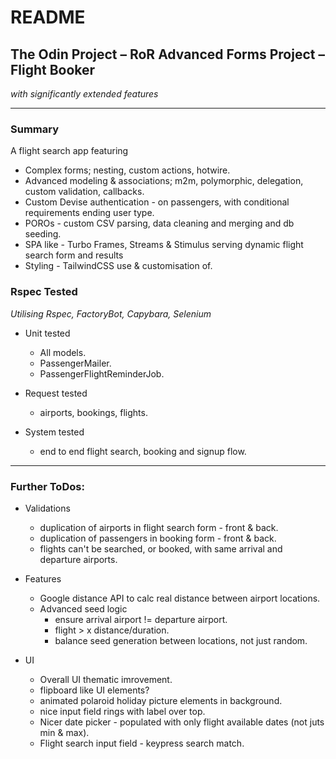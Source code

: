 # README

## The Odin Project – RoR Advanced Forms Project – Flight Booker
_with significantly extended features_

---

### Summary
A flight search app featuring
- Complex forms; nesting, custom actions, hotwire.
- Advanced modeling & associations; m2m, polymorphic, delegation, custom validation, callbacks.
- Custom Devise authentication - on passengers, with conditional requirements ending user type.
- POROs - custom CSV parsing, data cleaning and merging and db seeding.
- SPA like - Turbo Frames, Streams & Stimulus serving dynamic flight search form and results
- Styling - TailwindCSS use & customisation of.


### Rspec Tested
_Utilising Rspec, FactoryBot, Capybara, Selenium_

- Unit tested
  - All models.
  - PassengerMailer.
  - PassengerFlightReminderJob.

- Request tested
  - airports, bookings, flights.

- System tested
  - end to end flight search, booking and signup flow.

---

### Further ToDos:

- Validations
  - duplication of airports in flight search form - front & back.
  - duplication of passengers in booking form - front & back.
  - flights can't be searched, or booked, with same arrival and departure airports.

- Features
  - Google distance API to calc real distance between airport locations.
  - Advanced seed logic
    - ensure arrival airport != departure airport.
    - flight > x distance/duration.
    - balance seed generation between locations, not just random.

- UI
  - Overall UI thematic imrovement.
  - flipboard like UI elements?
  - animated polaroid holiday picture elements in background.
  - nice input field rings with label over top.
  - Nicer date picker - populated with only flight available dates (not juts min & max).
  - Flight search input field - keypress search match.
